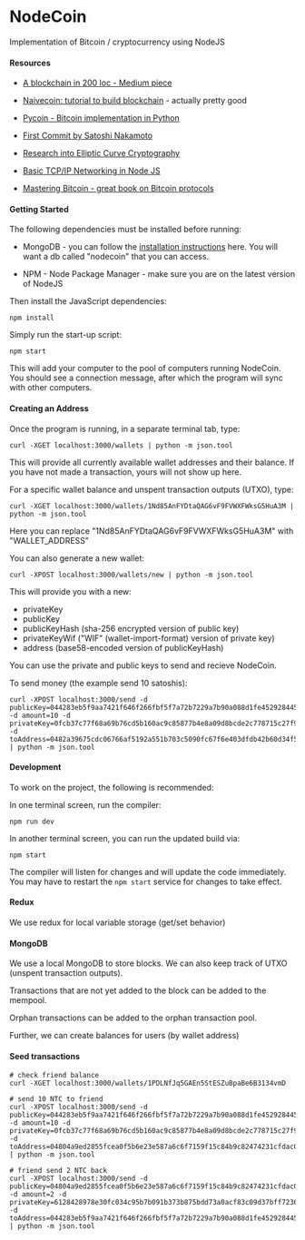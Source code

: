 # NodeCoin
Implementation of Bitcoin / cryptocurrency using NodeJS

#### Resources

* [A blockchain in 200 loc - Medium piece](https://medium.com/@lhartikk/a-blockchain-in-200-lines-of-code-963cc1cc0e54)

* [Naivecoin: tutorial to build blockchain](https://lhartikk.github.io/) - actually pretty good

* [Pycoin - Bitcoin implementation in Python](https://github.com/ricmoo/pycoind/blob/master/README.md#node-management-pycoind-node)

* [First Commit by Satoshi Nakamoto](https://github.com/bitcoin/bitcoin/tree/4405b78d6059e536c36974088a8ed4d9f0f29898)

* [Research into Elliptic Curve Cryptography](http://www.nicolascourtois.com/bitcoin/thesis_Di_Wang.pdf)

* [Basic TCP/IP Networking in Node JS](https://blog.yld.io/2016/02/23/building-a-tcp-service-using-node-js/#.WqKWdpM-dap)

* [Mastering Bitcoin - great book on Bitcoin protocols](https://bitcoinbook.info/)

#### Getting Started

The following dependencies must be installed before running:

* MongoDB - you can follow the [installation instructions](https://treehouse.github.io/installation-guides/mac/mongo-mac.html) here. You will want a db called "nodecoin" that you can access.

* NPM - Node Package Manager - make sure you are on the latest version of NodeJS

Then install the JavaScript dependencies:

```
npm install
```

Simply run the start-up script:

```
npm start
```

This will add your computer to the pool of computers running NodeCoin. You should see a connection message, after which the program will sync with other computers.

#### Creating an Address

Once the program is running, in a separate terminal tab, type:

```
curl -XGET localhost:3000/wallets | python -m json.tool
```

This will provide all currently available wallet addresses and their balance. If you have not made a transaction, yours will not show up here.

For a specific wallet balance and unspent transaction outputs (UTXO), type:

```
curl -XGET localhost:3000/wallets/1Nd85AnFYDtaQAG6vF9FVWXFWksG5HuA3M | python -m json.tool
```

Here you can replace "1Nd85AnFYDtaQAG6vF9FVWXFWksG5HuA3M" with "WALLET_ADDRESS"

You can also generate a new wallet:

```
curl -XPOST localhost:3000/wallets/new | python -m json.tool
```

This will provide you with a new:

* privateKey
* publicKey
* publicKeyHash (sha-256 encrypted version of public key)
* privateKeyWif ("WIF" (wallet-import-format) version of private key)
* address (base58-encoded version of publicKeyHash)

You can use the private and public keys to send and recieve NodeCoin.

To send money (the example send 10 satoshis):

```
curl -XPOST localhost:3000/send -d publicKey=044283eb5f9aa7421f646f266fbf5f7a72b7229a7b90a088d1fe45292844557b1d80ed9ac96d5b3ff8286e7794e05c28f70ae671c7fecd634dd278eb0373e6a3ba -d amount=10 -d privateKey=0fcb37c77f68a69b76cd5b160ac9c85877b4e8a09d8bcde2c778715c27f9a347 -d toAddress=0482a39675cdc06766af5192a551b703c5090fc67f6e403dfdb42b60d34f5e3539ad44de9197e7ac09d1db5a60f79552ce5c7984a3fc4643fb1911f3857d6dd34c | python -m json.tool
```

#### Development

To work on the project, the following is recommended:

In one terminal screen, run the compiler:

```
npm run dev
```

In another terminal screen, you can run the updated build via:

```
npm start
```

The compiler will listen for changes and will update the code immediately. You may have to restart the `npm start` service for changes to take effect.

#### Redux

We use redux for local variable storage (get/set behavior)

#### MongoDB

We use a local MongoDB to store blocks. We can also keep track of UTXO (unspent transaction outputs).

Transactions that are not yet added to the block can be added to the mempool.

Orphan transactions can be added to the orphan transaction pool.

Further, we can create balances for users (by wallet address)

#### Seed transactions

```
# check friend balance
curl -XGET localhost:3000/wallets/1PDLNfJq5GAEn5StESZuBpaBe6B3134vmD

# send 10 NTC to friend
curl -XPOST localhost:3000/send -d publicKey=044283eb5f9aa7421f646f266fbf5f7a72b7229a7b90a088d1fe45292844557b1d80ed9ac96d5b3ff8286e7794e05c28f70ae671c7fecd634dd278eb0373e6a3ba -d amount=10 -d privateKey=0fcb37c77f68a69b76cd5b160ac9c85877b4e8a09d8bcde2c778715c27f9a347 -d toAddress=04804a9ed2855fcea0f5b6e23e587a6c6f7159f15c84b9c82474231cfdac04827fac72a36bd0b463fc61c4d66a954aa7d5f95bde970804f81c8d6f712390516fbb | python -m json.tool

# friend send 2 NTC back
curl -XPOST localhost:3000/send -d publicKey=04804a9ed2855fcea0f5b6e23e587a6c6f7159f15c84b9c82474231cfdac04827fac72a36bd0b463fc61c4d66a954aa7d5f95bde970804f81c8d6f712390516fbb -d amount=2 -d privateKey=6128428978e30fc034c95b7b091b373b875bdd73a0acf83c09d37bff72361349 -d toAddress=044283eb5f9aa7421f646f266fbf5f7a72b7229a7b90a088d1fe45292844557b1d80ed9ac96d5b3ff8286e7794e05c28f70ae671c7fecd634dd278eb0373e6a3ba | python -m json.tool

```
